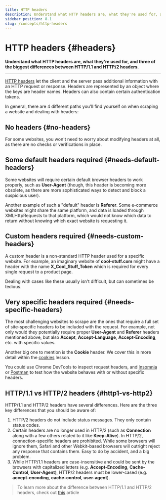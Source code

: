 ```yaml
---
title: HTTP headers
description: Understand what HTTP headers are, what they're used for, and three of the biggest differences between HTTP/1.1 and HTTP/2 headers.
sidebar_position: 8.1
slug: /concepts/http-headers
---
```


# HTTP headers {#headers}

**Understand what HTTP headers are, what they're used for, and three of the biggest differences between HTTP/1.1 and HTTP/2 headers.**

---

[HTTP headers](https://developer.mozilla.org/en-US/docs/Web/HTTP/Headers) let the client and the server pass additional information with an HTTP request or response. Headers are represented by an object where the keys are header names. Headers can also contain certain authentication tokens.

In general, there are 4 different paths you'll find yourself on when scraping a website and dealing with headers:

## No headers {#no-headers}

For some websites, you won't need to worry about modifying headers at all, as there are no checks or verifications in place.

## Some default headers required {#needs-default-headers}

Some websites will require certain default browser headers to work properly, such as **User-Agent** (though, this header is becoming more obsolete, as there are more sophisticated ways to detect and block a suspicious user).

Another example of such a "default" header is **Referer**. Some e-commerce websites might share the same platform, and data is loaded through XMLHttpRequests to that platform, which would not know which data to return without knowing which exact website is requesting it.

## Custom headers required {#needs-custom-headers}

A custom header is a non-standard HTTP header used for a specific website. For example, an imaginary website of **cool-stuff.com** might have a header with the name **X_Cool_Stuff_Token** which is required for every single request to a product page.

Dealing with cases like these usually isn't difficult, but can sometimes be tedious.

## Very specific headers required {#needs-specific-headers}

The most challenging websites to scrape are the ones that require a full set of site-specific headers to be included with the request. For example, not only would they potentially require proper **User-Agent** and **Referer** headers mentioned above, but also **Accept**, **Accept-Language**, **Accept-Encoding**, etc. with specific values.

Another big one to mention is the **Cookie** header. We cover this in more detail within the [cookies](./http_cookies.md) lesson.

You could use Chrome DevTools to inspect request headers, and [Insomnia](../tools/insomnia.md) or [Postman](../tools/postman.md) to test how the website behaves with or without specific headers.

## HTTP/1.1 vs HTTP/2 headers {#http1-vs-http2}

HTTP/1.1 and HTTP/2 headers have several differences. Here are the three key differences that you should be aware of:

1. HTTP/2 headers do not include status messages. They only contain status codes.
2. Certain headers are no longer used in HTTP/2 (such as **Connection** along with a few others related to it like **Keep-Alive**). In HTTP/2, connection-specific headers are prohibited. While some browsers will ignore them, Safari and other Webkit-based browsers will outright reject any response that contains them. Easy to do by accident, and a big problem.
3. While HTTP/1.1 headers are case-insensitive and could be sent by the browsers with capitalized letters (e.g. **Accept-Encoding**, **Cache-Control**, **User-Agent**), HTTP/2 headers must be lower-cased (e.g. **accept-encoding**, **cache-control**, **user-agent**).

> To learn more about the difference between HTTP/1.1 and HTTP/2 headers, check out [this](https://httptoolkit.com/blog/translating-http-2-into-http-1/) article
